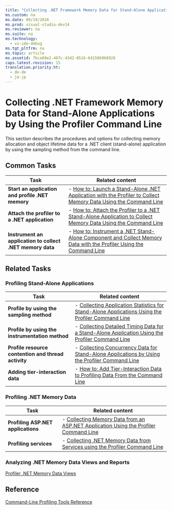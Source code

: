 ```yaml
---
title: "Collecting .NET Framework Memory Data for Stand-Alone Applications by Using the Profiler Command Line"
ms.custom: na
ms.date: 09/19/2016
ms.prod: visual-studio-dev14
ms.reviewer: na
ms.suite: na
ms.technology: 
  - vs-ide-debug
ms.tgt_pltfrm: na
ms.topic: article
ms.assetid: 7bce69e2-407c-4342-8516-641586968928
caps.latest.revision: 15
translation.priority.ht: 
  - de-de
  - ja-jp
---
```

# Collecting .NET Framework Memory Data for Stand-Alone Applications by Using the Profiler Command Line
This section describes the procedures and options for collecting memory allocation and object lifetime data for a .NET client (stand-alone) application by using the sampling method from the command line.  
  
## Common Tasks  
  
|Task|Related content|  
|----------|---------------------|  
|**Start an application and profile .NET memory**|-   [How to: Launch a Stand-Alone .NET Application with the Profiler to Collect Memory Data Using the Command Line](../vs140/How-to--Launch-a-Stand-Alone-.NET-Framework-Application-with-the-Profiler-to-Collect-Memory-Data-by-Using-the-Command-Line.md)|  
|**Attach the profiler to a .NET application**|-   [How to: Attach the Profiler to a .NET Stand-Alone Application to Collect Memory Data Using the Command Line](../vs140/How-to--Attach-the-Profiler-to-a-.NET-Framework-Stand-Alone-Application-to-Collect-Memory-Data-by-Using-the-Command-Line.md)|  
|**Instrument an application to collect .NET memory data**|-   [How to: Instrument a .NET Stand-Alone Component and Collect Memory Data with the Profiler Using the Command Line](../vs140/How-to--Instrument-a-Stand-Alone-.NET-Framework-Component-and-Collect-Memory-Data-with-the-Profiler-by-Using-the-Command-Line.md)|  
  
## Related Tasks  
  
### Profiling Stand-Alone Applications  
  
|Task|Related content|  
|----------|---------------------|  
|**Profile by using the sampling method**|-   [Collecting Application Statistics for Stand-Alone Applications Using the Profiler Command Line](../vs140/Collecting-Application-Statistics-for-Stand-Alone-Applications-by-Using-the-Profiler-Command-Line.md)|  
|**Profile by using the instrumentation method**|-   [Collecting Detailed Timing Data for a Stand-Alone Application Using the Profiler Command Line](../vs140/Collecting-Detailed-Timing-Data-for-a-Stand-Alone-Application-by-Using-the-Profiler-Command-Line.md)|  
|**Profile resource contention and thread activity**|-   [Collecting Concurrency Data for Stand-Alone Applications by Using the Profiler Command Line](../vs140/Collecting-Concurrency-Data-for-Stand-Alone-Applications-by-Using-the-Profiler-Command-Line.md)|  
|**Adding tier-interaction data**|-   [How to: Add Tier-Interaction Data to Profiling Data From the Command Line](../vs140/Adding-tier-interaction-data-from-the-command-line.md)|  
  
### Profiling .NET Memory Data  
  
|Task|Related content|  
|----------|---------------------|  
|**Profiling ASP.NET applications**|-   [Collecting Memory Data from an ASP.NET Application Using the Profiler Command Line](../vs140/Collecting-Memory-Data-from-an-ASP.NET-Web-Application-by-Using-the-Profiler-Command-Line.md)|  
|**Profiling services**|-   [Collecting .NET Memory Data from Services using the Profiler Command Line](../vs140/Collecting-Memory-Data-from-.NET-Framework-Services-by-Using-the-Profiler-Command-Line.md)|  
  
### Analyzing .NET Memory Data Views and Reports  
 [Profiler .NET Memory Data Views](../vs140/.NET-Memory-Data-Views.md)  
  
## Reference  
 [Command-Line Profiling Tools Reference](../vs140/Command-Line-Profiling-Tools-Reference.md)